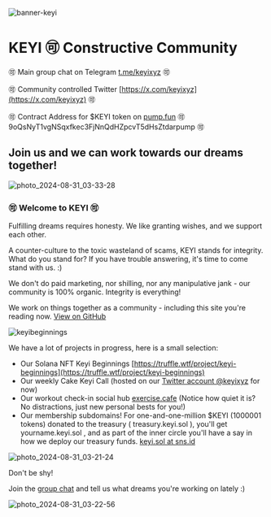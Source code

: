 ![banner-keyi](https://github.com/user-attachments/assets/334b45cf-0499-4490-9639-5e17de2ff4f7)

# KEYI 🉑 Constructive Community

🉑   Main group chat on Telegram [t.me/keyixyz](https://t.me/keyixyz)   🉑

🉑   Community controlled Twitter [https://x.com/keyixyz](https://x.com/keyixyz)   🉑

🉑   Contract Address for $KEYI token on [pump.fun](https://pump.fun/9oQsNyT1vgNSqxfkec3FjNnQdHZpcvT5dHsZtdarpump)   🉑   9oQsNyT1vgNSqxfkec3FjNnQdHZpcvT5dHsZtdarpump   🉑

## Join us and we can work towards our dreams together! 

![photo_2024-08-31_03-33-28](https://github.com/user-attachments/assets/348e4b4b-204b-4006-9094-446af55bfee0)

### 🉑 Welcome to KEYI 🉑

Fulfilling dreams requires honesty. We like granting wishes, and we support each other. 

A counter-culture to the toxic wasteland of scams, KEYI stands for integrity. What do you stand for? If you have trouble answering, it's time to come stand with us. :) 

We don't do paid marketing, nor shilling, nor any manipulative jank - our community is 100% organic. Integrity is everything!

We work on things together as a community - including this site you're reading now. <a href="https://github.com/keyixyzcommunity/keyixyzcommunity.github.io" class="btn btn-github"><span class="icon"></span>View on GitHub</a>


![keyibeginnings](https://github.com/user-attachments/assets/082b12eb-86e4-4ed8-869c-7ada283bee58)


We have a lot of projects in progress, here is a small selection:

- Our Solana NFT Keyi Beginnings [https://truffle.wtf/project/keyi-beginnings](https://truffle.wtf/project/keyi-beginnings)
- Our weekly Cake Keyi Call (hosted on our [Twitter account @keyixyz](https://x.com/keyixyz) for now)
- Our workout check-in social hub [exercise.cafe](https://exercise.cafe/public/local) (Notice how quiet it is? No distractions, just new personal bests for you!)
- Our membership subdomains! For one-and-one-million $KEYI (1000001 tokens) donated to the treasury ( treasury.keyi.sol ), you'll get yourname.keyi.sol , and as part of the inner circle you'll have a say in how we deploy our treasury funds. [keyi.sol at sns.id](https://www.sns.id/domain?domain=keyi)



![photo_2024-08-31_03-21-24](https://github.com/user-attachments/assets/dfb1624d-beb5-4eff-922d-089455a02bcb)



Don't be shy! 

Join the [group chat](httpd://t.me/keyixyz) and tell us what dreams you're working on lately :)




![photo_2024-08-31_03-22-56](https://github.com/user-attachments/assets/7281cc69-9142-4fb6-b47b-1582d5c5971a)
